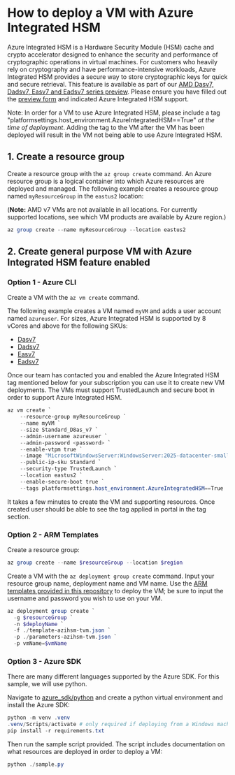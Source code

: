 # How to deploy a VM with Azure Integrated HSM

Azure Integrated HSM is a Hardware Security Module (HSM) cache and crypto accelerator designed to enhance the security and performance of cryptographic operations in virtual machines.
For customers who heavily rely on cryptography and have performance-intensive workloads, Azure Integrated HSM provides a secure way to store cryptographic keys for quick and secure retrieval.
This feature is available as part of our [AMD Dasv7, Dadsv7, Easv7 and Eadsv7 series preview](https://techcommunity.microsoft.com/blog/azurecompute/announcing-preview-of-new-azure-dasv7-easv7-fasv7-series-vms-based-on-amd-epyc%E2%84%A2-/4448360).
Please ensure you have filled out the [preview form](https://forms.office.com/pages/responsepage.aspx?id=v4j5cvGGr0GRqy180BHbRyMSy8VejZVEo6yZykiPSHpUQkI0VFlXTVVVUlhDMVg5SkRYSTFPNEJHQi4u&route=shorturl) and indicated Azure Integrated HSM support.

Note: In order for a VM to use Azure Integrated HSM, please include a tag "platformsettings.host_environment.AzureIntegratedHSM==True" *at the time of deployment*. Adding the tag to the VM after the VM has been deployed will result in the VM not being able to use Azure Integrated HSM.

## 1. Create a resource group

Create a resource group with the `az group create` command.
An Azure resource group is a logical container into which Azure resources are deployed and managed.
The following example creates a resource group named `myResourceGroup` in the `eastus2` location:

(**Note:** AMD v7 VMs are not available in all locations.
For currently supported locations, see which VM products are available by Azure region.)

```powershell
az group create --name myResourceGroup --location eastus2
```

## 2. Create general purpose VM with Azure Integrated HSM feature enabled

### Option 1 - Azure CLI

Create a VM with the `az vm create` command.

The following example creates a VM named `myVM` and adds a user account named `azureuser`.
For sizes, Azure Integrated HSM is supported by 8 vCores and above for the following SKUs:

* [Dasv7](https://learn.microsoft.com/en-us/azure/virtual-machines/sizes/general-purpose/dasv7-series)
* [Dadsv7](https://learn.microsoft.com/en-us/azure/virtual-machines/sizes/general-purpose/dadsv7-series)
* [Easv7](https://learn.microsoft.com/en-us/azure/virtual-machines/sizes/memory-optimized/easv7-series)
* [Eadsv7](https://learn.microsoft.com/en-us/azure/virtual-machines/sizes/memory-optimized/eadsv7-series)

Once our team has contacted you and enabled the Azure Integrated HSM tag mentioned below for your subscription you can use it to create new VM deployments.
The VMs must support TrustedLaunch and secure boot in order to support Azure Integrated HSM.

```powershell
az vm create `
    --resource-group myResourceGroup `
    --name myVM `
    --size Standard_D8as_v7 `
    --admin-username azureuser `
    --admin-password <password> `
    --enable-vtpm true `
    --image "MicrosoftWindowsServer:WindowsServer:2025-datacenter-smalldisk-g2:latest" `
    --public-ip-sku Standard `
    --security-type TrustedLaunch `
    --location eastus2 `
    --enable-secure-boot true `
    --tags platformsettings.host_environment.AzureIntegratedHSM==True
```

It takes a few minutes to create the VM and supporting resources.
Once created user should be able to see the tag applied in portal in the tag section.

### Option 2 - ARM Templates

Create a resource group:

```powershell
az group create --name $resourceGroup --location $region
```

Create a VM with the `az deployment group create` command.
Input your resource group name, deployment name and VM name.
Use the [ARM templates provided in this repository](../arm_templates/) to deploy the VM; be sure to input the username and password you wish to use on your VM.

```powershell
az deployment group create `
  -g $resourceGroup `
  -n $deployName `
  -f ./template-azihsm-tvm.json `
  -p ./parameters-azihsm-tvm.json `
  -p vmName=$vmName
```

### Option 3 - Azure SDK

There are many different languages supported by the Azure SDK. For this sample, we will use python.

Navigate to [azure_sdk/python](../azure_sdk/python/) and create a python virtual environment and install the Azure SDK:

```powershell
python -m venv .venv
.venv/Scripts/activate # only required if deploying from a Windows machine
pip install -r requirements.txt
```

Then run the sample script provided. The script includes documentation on what resources are deployed in order to deploy a VM:

```powershell
python ./sample.py
```
